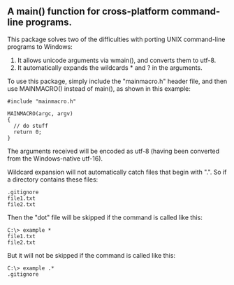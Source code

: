 ## A main() function for cross-platform command-line programs.

This package solves two of the difficulties with porting UNIX
command-line programs to Windows:

1.  It allows unicode arguments via wmain(), and converts them to utf-8.
2.  It automatically expands the wildcards * and ? in the arguments.

To use this package, simply include the "mainmacro.h" header file, and
then use MAINMACRO() instead of main(), as shown in this example:

    #include "mainmacro.h"
    
    MAINMACRO(argc, argv)
    {
      // do stuff
      return 0;
    }

The arguments received will be encoded as utf-8 (having been converted
from the Windows-native utf-16).

Wildcard expansion will not automatically catch files that begin with ".".
So if a directory contains these files:

    .gitignore
    file1.txt
    file2.txt

Then the "dot" file will be skipped if the command is called like this:

    C:\> example *
    file1.txt
    file2.txt

But it will not be skipped if the command is called like this:

    C:\> example .*
    .gitignore
